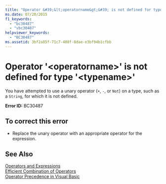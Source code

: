 ```yaml
---
title: "Operator &#39;&lt;operatorname&gt;&#39; is not defined for type &#39;&lt;typename&gt;&#39;"
ms.date: 07/20/2015
f1_keywords: 
  - "bc30487"
  - "vbc30487"
helpviewer_keywords: 
  - "BC30487"
ms.assetid: 3bf2a85f-71c7-408f-8dae-e3bf94b1cfbb
---
```

# Operator &#39;&lt;operatorname&gt;&#39; is not defined for type &#39;&lt;typename&gt;&#39;
You have attempted to use a unary operator (`+`, `-`, or `Not`) on a type, such as a `String`, for which it is not defined.  
  
 **Error ID:** BC30487  
  
## To correct this error  
  
-   Replace the unary operator with an appropriate operator for the expression.  
  
## See Also  
 [Operators and Expressions](../../visual-basic/programming-guide/language-features/operators-and-expressions/index.md)  
 [Efficient Combination of Operators](../../visual-basic/programming-guide/language-features/operators-and-expressions/efficient-combination-of-operators.md)  
 [Operator Precedence in Visual Basic](../../visual-basic/language-reference/operators/operator-precedence.md)
